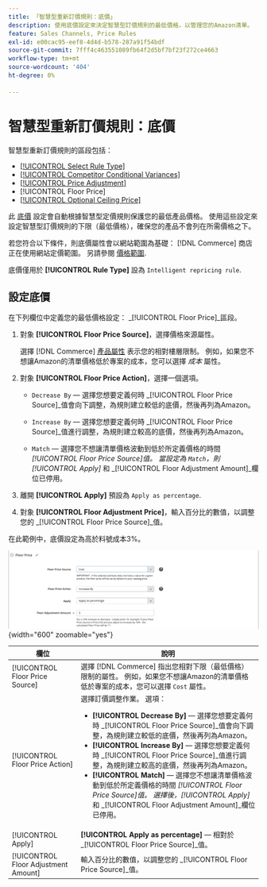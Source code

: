 ```yaml
---
title: 「智慧型重新訂價規則：底價」
description: 使用底價設定來決定智慧型訂價規則的最低價格，以管理您的Amazon清單。
feature: Sales Channels, Price Rules
exl-id: e00cac95-eef8-4d4d-b578-287a91f54bdf
source-git-commit: 7fff4c463551089fb64f2d5bf7bf23f272ce4663
workflow-type: tm+mt
source-wordcount: '404'
ht-degree: 0%

---
```


# 智慧型重新訂價規則：底價

智慧型重新訂價規則的區段包括：

- [[!UICONTROL Select Rule Type]](./intelligent-repricing-rules.md)
- [[!UICONTROL Competitor Conditional Variances]](./competitor-conditional-variances.md)
- [[!UICONTROL Price Adjustment]](./price-adjustment.md)
- [!UICONTROL Floor Price]
- [[!UICONTROL Optional Ceiling Price]](./optional-ceiling-price.md)

此 [底價](./floor-price.md) 設定會自動根據智慧型定價規則保護您的最低產品價格。 使用這些設定來設定智慧型訂價規則的下限（最低價格），確保您的產品不會列在所需價格之下。

若您符合以下條件，則底價屬性會以網站範圍為基礎： [!DNL Commerce] 商店正在使用網站定價範圍。 另請參閱 [價格範圍](./price-scope.md).

底價僅用於 **[!UICONTROL Rule Type]** 設為 `Intelligent repricing rule`.

## 設定底價

在下列欄位中定義您的最低價格設定： _[!UICONTROL Floor Price]_區段。

1. 對象 **[!UICONTROL Floor Price Source]**，選擇價格來源屬性。

   選擇 [!DNL Commerce] [產品屬性](https://experienceleague.adobe.com/docs/commerce-admin/catalog/product-attributes/product-attributes.html) 表示您的相對樓層限制。 例如，如果您不想讓Amazon的清單價格低於專案的成本，您可以選擇 *成本* 屬性。

1. 對象 **[!UICONTROL Floor Price Action]**，選擇一個選項。

   - `Decrease By`  — 選擇您想要定義何時 _[!UICONTROL Floor Price Source]_值會向下調整，為規則建立較低的底價，然後再列為Amazon。

   - `Increase By`  — 選擇您想要定義何時 _[!UICONTROL Floor Price Source]_值進行調整，為規則建立較高的底價，然後再列為Amazon。

   - `Match`  — 選擇您不想讓清單價格波動到低於所定義價格的時間 _[!UICONTROL Floor Price Source]_值。 當設定為 `Match`，則_[!UICONTROL Apply]_ 和 _[!UICONTROL Floor Adjustment Amount]_欄位已停用。

1. 離開 **[!UICONTROL Apply]** 預設為 `Apply as percentage`.

1. 對象 **[!UICONTROL Floor Adjustment Price]**，輸入百分比的數值，以調整您的 _[!UICONTROL Floor Price Source]_值。

在此範例中，底價設定為高於料號成本3%。

![智慧型重新訂價規則範例 — 底價](assets/ob-intelligent-pricde-rule-floor-price.png){width="600" zoomable="yes"}

| 欄位 | 說明 |
|--------------------------------------|---------------------------------------------------------------------------------------------------------------------------------------------------------------------------------------------------------------------------------------------------------------------------------------------------------------------------------------------------------------------------------------------------------------------------------------------------------------------------------------------------------------------------------------------------------------------------------------------------------------------------------------------------------------------------------------------------------------------------------------|
| [!UICONTROL Floor Price Source] | 選擇 [!DNL Commerce] 指出您相對下限（最低價格）限制的屬性。 例如，如果您不想讓Amazon的清單價格低於專案的成本，您可以選擇 `Cost` 屬性。 |
| [!UICONTROL Floor Price Action] | 選擇訂價調整作業。 選項：<ul><li>**[!UICONTROL Decrease By]**  — 選擇您想要定義何時 _[!UICONTROL Floor Price Source]_值會向下調整，為規則建立較低的底價，然後再列為Amazon。</li><li>**[!UICONTROL Increase By]**  — 選擇您想要定義何時 _[!UICONTROL Floor Price Source]_值進行調整，為規則建立較高的底價，然後再列為Amazon。</li><li>**[!UICONTROL Match]**  — 選擇您不想讓清單價格波動到低於所定義價格的時間 _[!UICONTROL Floor Price Source]_值。 選擇後，_[!UICONTROL Apply]_ 和 _[!UICONTROL Floor Adjustment Amount]_欄位已停用。</li></ul> |
| [!UICONTROL Apply] | **[!UICONTROL Apply as percentage]**  — 相對於 _[!UICONTROL Floor Price Source]_值。 |
| [!UICONTROL Floor Adjustment Amount] | 輸入百分比的數值，以調整您的 _[!UICONTROL Floor Price Source]_值。 |
